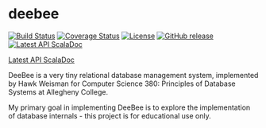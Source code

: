 deebee
======

[![Build Status](https://travis-ci.org/hawkw/deebee.svg)](https://travis-ci.org/hawkw/deebee) [![Coverage Status](https://img.shields.io/coveralls/hawkw/deebee.svg)](https://coveralls.io/r/hawkw/deebee) [![License](http://img.shields.io/:license-mit-blue.svg)](http://doge.mit-license.org) [![GitHub release](http://img.shields.io/github/release/hawkw/deebee.svg)]() [![Latest API ScalaDoc](http://img.shields.io/badge/API-latest-blue.svg)](http://hawkw.github.io/deebee/api/index.html)

[Latest API ScalaDoc](http://hawkw.github.io/deebee/api/index.html)

DeeBee is a very tiny relational database management system, implemented by Hawk Weisman for Computer Science 380: Principles of Database Systems at Allegheny College.

My primary goal in implementing DeeBee is to explore the implementation of database internals - this project is for educational use only.
